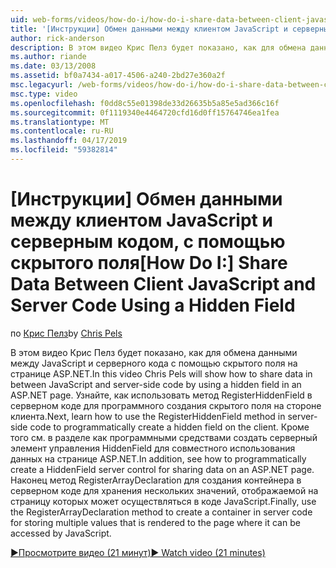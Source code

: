 ```yaml
---
uid: web-forms/videos/how-do-i/how-do-i-share-data-between-client-javascript-and-server-code-using-a-hidden-field
title: '[Инструкции] Обмен данными между клиентом JavaScript и серверным кодом, с помощью скрытого поля | Документация Майкрософт'
author: rick-anderson
description: В этом видео Крис Пелз будет показано, как для обмена данными между JavaScript и серверного кода с помощью скрытого поля на странице ASP.NET. Узнайте, как t...
ms.author: riande
ms.date: 03/13/2008
ms.assetid: bf0a7434-a017-4506-a240-2bd27e360a2f
msc.legacyurl: /web-forms/videos/how-do-i/how-do-i-share-data-between-client-javascript-and-server-code-using-a-hidden-field
msc.type: video
ms.openlocfilehash: f0dd8c55e01398de33d26635b5a85e5ad366c16f
ms.sourcegitcommit: 0f1119340e4464720cfd16d0ff15764746ea1fea
ms.translationtype: MT
ms.contentlocale: ru-RU
ms.lasthandoff: 04/17/2019
ms.locfileid: "59382814"
---
```

# <a name="how-do-i-share-data-between-client-javascript-and-server-code-using-a-hidden-field"></a><span data-ttu-id="32bab-104">[Инструкции] Обмен данными между клиентом JavaScript и серверным кодом, с помощью скрытого поля</span><span class="sxs-lookup"><span data-stu-id="32bab-104">[How Do I:] Share Data Between Client JavaScript and Server Code Using a Hidden Field</span></span>

<span data-ttu-id="32bab-105">по [Крис Пелз](https://twitter.com/chrispels)</span><span class="sxs-lookup"><span data-stu-id="32bab-105">by [Chris Pels](https://twitter.com/chrispels)</span></span>

<span data-ttu-id="32bab-106">В этом видео Крис Пелз будет показано, как для обмена данными между JavaScript и серверного кода с помощью скрытого поля на странице ASP.NET.</span><span class="sxs-lookup"><span data-stu-id="32bab-106">In this video Chris Pels will show how to share data in between JavaScript and server-side code by using a hidden field in an ASP.NET page.</span></span> <span data-ttu-id="32bab-107">Узнайте, как использовать метод RegisterHiddenField в серверном коде для программного создания скрытого поля на стороне клиента.</span><span class="sxs-lookup"><span data-stu-id="32bab-107">Next, learn how to use the RegisterHiddenField method in server-side code to programmatically create a hidden field on the client.</span></span> <span data-ttu-id="32bab-108">Кроме того см. в разделе как программными средствами создать серверный элемент управления HiddenField для совместного использования данных на странице ASP.NET.</span><span class="sxs-lookup"><span data-stu-id="32bab-108">In addition, see how to programmatically create a HiddenField server control for sharing data on an ASP.NET page.</span></span> <span data-ttu-id="32bab-109">Наконец метод RegisterArrayDeclaration для создания контейнера в серверном коде для хранения нескольких значений, отображаемой на страницу которых может осуществляться в коде JavaScript.</span><span class="sxs-lookup"><span data-stu-id="32bab-109">Finally, use the RegisterArrayDeclaration method to create a container in server code for storing multiple values that is rendered to the page where it can be accessed by JavaScript.</span></span>

[<span data-ttu-id="32bab-110">&#9654;Просмотрите видео (21 минут)</span><span class="sxs-lookup"><span data-stu-id="32bab-110">&#9654; Watch video (21 minutes)</span></span>](https://channel9.msdn.com/Blogs/ASP-NET-Site-Videos/how-do-i-share-data-between-client-javascript-and-server-code-using-a-hidden-field)
